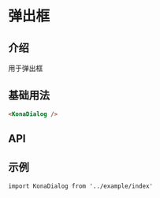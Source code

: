 # 弹出框

## 介绍

用于弹出框

## 基础用法

```html
<KonaDialog />
```

## API


## 示例

```vue
import KonaDialog from '../example/index'
```
